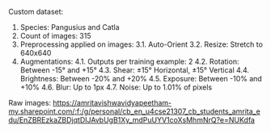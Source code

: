 Custom dataset:
1. Species: Pangusius and Catla
2. Count of images: 315
3. Preprocessing applied on images:
 3.1. Auto-Orient
 3.2. Resize: Stretch to 640x640
4. Augmentations:
 4.1. Outputs per training example: 2
 4.2. Rotation: Between -15° and +15°
 4.3. Shear: ±15° Horizontal, ±15° Vertical
 4.4. Brightness: Between -20% and +20%
 4.5. Exposure: Between -10% and +10%
 4.6. Blur: Up to 1px
 4.7. Noise: Up to 1.01% of pixels

Raw images: https://amritavishwavidyapeetham-my.sharepoint.com/:f:/g/personal/cb_en_u4cse21307_cb_students_amrita_edu/EnZBREzkaZBDjqtDIJAvbUgB1Xy_mdPuUYV1coXsMhmNrQ?e=NUKdfa
